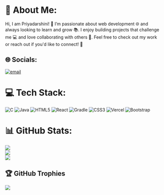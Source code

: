 # 💫 About Me:
Hi, I am Priyadarshini! 👋 I’m passionate about web development 🌐 and always looking to learn and grow 📚. I enjoy building projects that challenge me 💻 and love collaborating with others 🤝. Feel free to check out my work or reach out if you'd like to connect! 🚀


## 🌐 Socials:
[![email](https://img.shields.io/badge/Email-D14836?logo=gmail&logoColor=white)](mailto:priyadarshinimulloli@gmail.com) 

# 💻 Tech Stack:
![C](https://img.shields.io/badge/c-%2300599C.svg?style=for-the-badge&logo=c&logoColor=white) ![Java](https://img.shields.io/badge/java-%23ED8B00.svg?style=for-the-badge&logo=openjdk&logoColor=white) ![HTML5](https://img.shields.io/badge/html5-%23E34F26.svg?style=for-the-badge&logo=html5&logoColor=white) ![React](https://img.shields.io/badge/react-%2320232a.svg?style=for-the-badge&logo=react&logoColor=%2361DAFB) ![Gradle](https://img.shields.io/badge/Gradle-02303A.svg?style=for-the-badge&logo=Gradle&logoColor=white) ![CSS3](https://img.shields.io/badge/css3-%231572B6.svg?style=for-the-badge&logo=css3&logoColor=white) ![Vercel](https://img.shields.io/badge/vercel-%23000000.svg?style=for-the-badge&logo=vercel&logoColor=white) ![Bootstrap](https://img.shields.io/badge/bootstrap-%238511FA.svg?style=for-the-badge&logo=bootstrap&logoColor=white)
# 📊 GitHub Stats:
![](https://github-readme-stats.vercel.app/api?username=Priyadarshinimulloli&theme=dark&hide_border=false&include_all_commits=false&count_private=false)<br/>
![](https://nirzak-streak-stats.vercel.app/?user=Priyadarshinimulloli&theme=dark&hide_border=false)<br/>
![](https://github-readme-stats.vercel.app/api/top-langs/?username=Priyadarshinimulloli&theme=dark&hide_border=false&include_all_commits=false&count_private=false&layout=compact)

## 🏆 GitHub Trophies
![](https://github-profile-trophy.vercel.app/?username=Priyadarshinimulloli&theme=radical&no-frame=false&no-bg=true&margin-w=4)



<!-- Proudly created with GPRM ( https://gprm.itsvg.in ) -->
